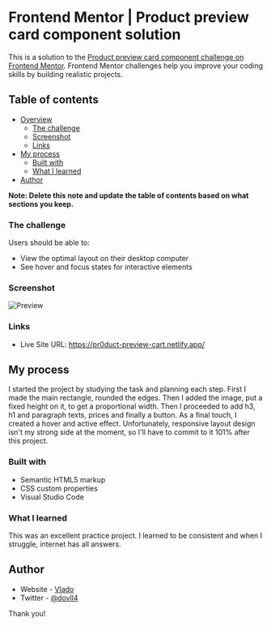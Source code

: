 # Frontend Mentor | Product preview card component solution

This is a solution to the [Product preview card component challenge on Frontend Mentor](https://www.frontendmentor.io/challenges/product-preview-card-component-GO7UmttRfa). Frontend Mentor challenges help you improve your coding skills by building realistic projects. 

## Table of contents

- [Overview](#overview)
  - [The challenge](#the-challenge)
  - [Screenshot](#screenshot)
  - [Links](#links)
- [My process](#my-process)
  - [Built with](#built-with)
  - [What I learned](#what-i-learned)
- [Author](#author)

**Note: Delete this note and update the table of contents based on what sections you keep.**

### The challenge

Users should be able to:

- View the optimal layout on their desktop computer
- See hover and focus states for interactive elements

### Screenshot

![Preview](https://user-images.githubusercontent.com/116637386/200867902-869aa553-ec31-4462-a6f7-43577bfd8d27.png)


### Links

- Live Site URL: https://pr0duct-preview-cart.netlify.app/

## My process

I started the project by studying the task and planning each step. First I made the main rectangle, rounded the edges. Then I added the image, put a fixed height on it, to get a proportional width. Then I proceeded to add h3, h1 and paragraph texts, prices and finally a button. As a final touch, I created a hover and active effect. Unfortunately, responsive layout design isn't my strong side at the moment, so I'll have to commit to it 101% after this project.

### Built with

- Semantic HTML5 markup
- CSS custom properties
- Visual Studio Code

### What I learned

This was an excellent practice project. I learned to be consistent and when I struggle, internet has all answers. 

## Author

- Website - [Vlado](https://dovla.me)
- Twitter - [@dovll4](https://www.twitter.com/dovll4)

Thank you!
